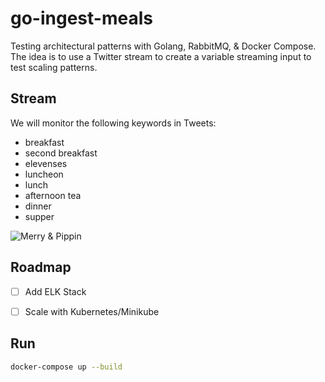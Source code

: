 # go-ingest-meals

Testing architectural patterns with Golang, RabbitMQ, & Docker Compose.
The idea is to use a Twitter stream to create a variable streaming input to test scaling patterns.

## Stream
We will monitor the following keywords in Tweets:

- breakfast
- second breakfast
- elevenses
- luncheon
- lunch
- afternoon tea
- dinner
- supper


![Merry & Pippin](https://i.imgflip.com/7a9b3.jpg?a438885)
&nbsp;

## Roadmap

- [ ] Add ELK Stack

- [ ] Scale with Kubernetes/Minikube


## Run

```bash
docker-compose up --build
```
